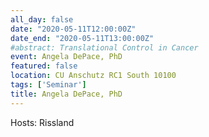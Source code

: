 ```yaml
---
all_day: false
date: "2020-05-11T12:00:00Z"
date_end: "2020-05-11T13:00:00Z"
#abstract: Translational Control in Cancer
event: Angela DePace, PhD  
featured: false
location: CU Anschutz RC1 South 10100 
tags: ['Seminar']
title: Angela DePace, PhD  
---
```

Hosts: Rissland 

